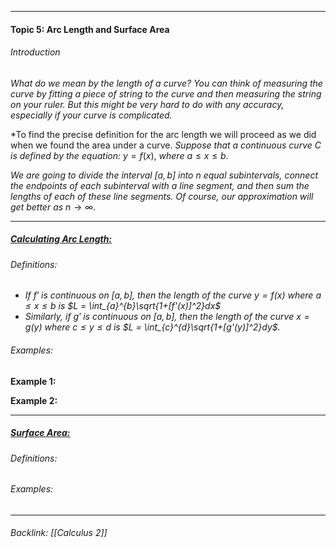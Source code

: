 - - - 
#### Topic 5: Arc Length and Surface Area

###### Introduction 
*What do we mean by the length of a curve?
You can think of measuring the curve by fitting a piece of string to the curve and then
measuring the string on your ruler. But this might be very hard to do with any
accuracy, especially if your curve is complicated.*

*To find the precise definition for the arc length we will proceed as we did when we
found the area under a curve.
*Suppose that a continuous curve C is defined by the equation:* $y=f(x)$, *where* $a \leq x \leq b$. 

*We are going to divide the interval $[a,b]$ into $n$ equal subintervals, connect the endpoints
of each subinterval with a line segment, and then sum the lengths of each of these line
segments. Of course, our approximation will get better as* $n \to \infty$. 
- - - 

##### <u>Calculating Arc Length:</u>
###### Definitions:
- *If $f'$ is continuous on $[a,b]$, then the length of the curve $y=f(x)$ where $a \leq x \leq b$ is $L = \int_{a}^{b}\sqrt{1+[f'(x)]^2}dx$*
- *Similarly, if $g'$ is continuous on $[a,b]$, then the length of the curve $x=g(y)$ where $c \leq y \leq d$ is $L = \int_{c}^{d}\sqrt{1+[g'(y)]^2}dy$.*

###### Examples:

**Example 1:** 

**Example 2:** 

- - - 

##### <u>Surface Area:</u>

###### Definitions: 

###### Examples: 

- - - 
###### Backlink: [[Calculus 2]]
